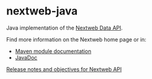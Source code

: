nextweb-java
============

Java implementation of the [Nextweb Data API](http://nextweb.io).

Find more information on the Nextweb home page or in:

- [Maven module documentation](http://nextweb-io.github.com/nextweb-java/latest/)
- [JavaDoc](http://nextweb-io.github.com/nextweb-java/latest/apidocs/index.html)

[Release notes and objectives for Nextweb API](http://slicnet.com/mxrogm/mxrogm/apps/edit/docs/7/5/doc/nextweb_objectives)